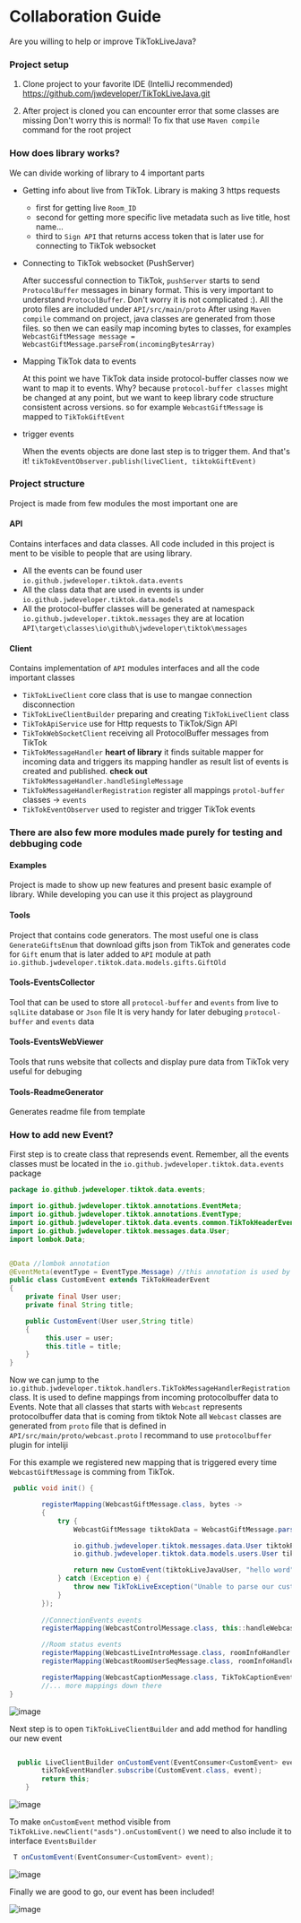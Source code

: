 # Collaboration Guide

Are you willing to help or improve TikTokLiveJava? 




### Project setup

1. Clone project to your favorite IDE (IntelliJ recommended) https://github.com/jwdeveloper/TikTokLiveJava.git

2. After project is cloned you can encounter error that some classes are missing
   Don't worry this is normal! To fix that use `Maven compile` command for the
   root project



### How does library works?

  We can divide working of library to 4 important parts

   - Getting info about live from TikTok. Library is making 3 https requests
     - first for getting live `Room_ID`
     - second for getting more specific live metadata such as live title, host name...
     - third to `Sign API` that returns access token that is later use for connecting 
       to TikTok websocket
   - Connecting to TikTok websocket (PushServer)
     
        After successful connection to TikTok, `pushServer` starts to send `ProtocolBuffer`
        messages in binary format. This is very important to understand `ProtocolBuffer`. Don't worry it is not complicated :).
        All the proto files are included under `API/src/main/proto` After using `Maven compile` command on project, java classes are generated from 
        those files. so then we can easily map incoming bytes to classes, for examples
        `WebcastGiftMessage message = WebcastGiftMessage.parseFrom(incomingBytesArray)`
        
   - Mapping TikTok data to events
     
      At this point we have TikTok data inside protocol-buffer classes now we want
      to map it to events. Why? because `protocol-buffer classes` might be changed at any point,
      but we want to keep library code structure consistent across versions.
      so for example  `WebcastGiftMessage` is mapped to `TikTokGiftEvent`
       
   - trigger events
     
      When the events objects are done last step is to trigger them. And that's it!
      `tikTokEventObserver.publish(liveClient, tiktokGiftEvent)`
  


### Project structure 
   Project is made from few modules the most important one are

  #### API
        
   Contains interfaces and data classes. All code included in this 
   project is ment to be visible to people that are using library.
   

   - All the events can be found user `io.github.jwdeveloper.tiktok.data.events` 
   - All the class data that are used in events is under `io.github.jwdeveloper.tiktok.data.models`
   - All the protocol-buffer classes will be generated at namespack `io.github.jwdeveloper.tiktok.messages` they are at location `API\target\classes\io\github\jwdeveloper\tiktok\messages`

  #### Client

   Contains implementation of `API` modules interfaces and all the code
   important classes

   - `TikTokLiveClient` core class that is use to mangae connection disconnection
   - `TikTokLiveClientBuilder` preparing and creating `TikTokLiveClient` class
   - `TikTokApiService` use for Http requests to TikTok/Sign API 
   - `TikTokWebSocketClient` receiving all ProtocolBuffer messages from TikTok
   - `TikTokMessageHandler` **heart of library** it finds suitable mapper for incoming data and triggers its mapping handler as result list of events
      is created and published. **check out** `TikTokMessageHandler.handleSingleMessage`
   - `TikTokMessageHandlerRegistration` register all mappings `protol-buffer` classes -> `events`
   - `TikTokEventObserver` used to register and trigger TikTok events


  ### There are also few more modules made purely for testing and debbuging code

  #### Examples
   Project is made to show up new features and present basic 
   example of library. While developing you can use it this project as playground 
   
  #### Tools
   Project that contains code generators.
   The most useful one is class `GenerateGiftsEnum` that download gifts json from TikTok
   and generates code for `Gift` enum that is later added to `API` module at path `io.github.jwdeveloper.tiktok.data.models.gifts.GiftOld`
   
  #### Tools-EventsCollector
   Tool that can be used to store all `protocol-buffer` and `events` from live to `sqlLite` database or `Json` file
   It is very handy for later debuging `protocol-buffer` and `events` data
   
  #### Tools-EventsWebViewer
   Tools that runs website that collects and display pure data from TikTok
   very useful for debuging
   
  #### Tools-ReadmeGenerator
   Generates readme file from template




### How to add new Event?

First step is to create class that represends event. Remember, all the events classes must be located in the `io.github.jwdeveloper.tiktok.data.events` package

```java
package io.github.jwdeveloper.tiktok.data.events;

import io.github.jwdeveloper.tiktok.annotations.EventMeta;
import io.github.jwdeveloper.tiktok.annotations.EventType;
import io.github.jwdeveloper.tiktok.data.events.common.TikTokHeaderEvent;
import io.github.jwdeveloper.tiktok.messages.data.User;
import lombok.Data;


@Data //lombok annotation
@EventMeta(eventType = EventType.Message) //this annotation is used by readme generater code
public class CustomEvent extends TikTokHeaderEvent
{
    private final User user;
    private final String title;

    public CustomEvent(User user,String title)
    {
         this.user = user;
         this.title = title;
    }
}
```
Now we can jump to the `io.github.jwdeveloper.tiktok.handlers.TikTokMessageHandlerRegistration` class. It is used 
to define mappings from incoming protocolbuffer data to Events. 
Note that all classes that starts with `Webcast` represents protocolbuffer data that is coming from tiktok
Note all `Webcast` classes are generated from `proto` file that is defined in `API/src/main/proto/webcast.proto` I recommand to use `protocolbuffer` plugin for inteliji  


For this example we registered new mapping that is triggered every time `WebcastGiftMessage` is comming 
from TikTok. 

```java
 public void init() {

        registerMapping(WebcastGiftMessage.class, bytes ->
        {
            try {
                WebcastGiftMessage tiktokData = WebcastGiftMessage.parseFrom(bytes);

                io.github.jwdeveloper.tiktok.messages.data.User tiktokProtocolBufferUser = tiktokData.getUser();
                io.github.jwdeveloper.tiktok.data.models.users.User tiktokLiveJavaUser = User.map(tiktokProtocolBufferUser);

                return new CustomEvent(tiktokLiveJavaUser, "hello word");
            } catch (Exception e) {
                throw new TikTokLiveException("Unable to parse our custom event", e);
            }
        });
         
        //ConnectionEvents events
        registerMapping(WebcastControlMessage.class, this::handleWebcastControlMessage);

        //Room status events
        registerMapping(WebcastLiveIntroMessage.class, roomInfoHandler::handleIntro);
        registerMapping(WebcastRoomUserSeqMessage.class, roomInfoHandler::handleUserRanking);

        registerMapping(WebcastCaptionMessage.class, TikTokCaptionEvent.class);
        //... more mappings down there
}
```
![image](https://github.com/jwdeveloper/TikTokLiveJava/assets/79764581/b4e410c9-c363-43ed-a0c0-8220ed50a387)



Next step is to open `TikTokLiveClientBuilder` and add method for handling our new event

``` java

  public LiveClientBuilder onCustomEvent(EventConsumer<CustomEvent> event) {
        tikTokEventHandler.subscribe(CustomEvent.class, event);
        return this;
    }

```
![image](https://github.com/jwdeveloper/TikTokLiveJava/assets/79764581/b22d2044-d565-4b2d-944b-df6a6b75083a)



To make `onCustomEvent` method visible from `TikTokLive.newClient("asds").onCustomEvent()` we 
need to also include it to interface `EventsBuilder`

``` java
 T onCustomEvent(EventConsumer<CustomEvent> event);
```

![image](https://github.com/jwdeveloper/TikTokLiveJava/assets/79764581/547f5d16-83fa-48ab-909e-993bf9af1a8e)








Finally we are good to go, our event has been included!

![image](https://github.com/jwdeveloper/TikTokLiveJava/assets/79764581/36ad6f1f-b38c-4cf7-93bd-b4cc0638cba0)